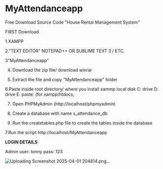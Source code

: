 # MyAttendanceapp

Free Download Source Code "House Rental Management System"

FIRST Download

1.XAMPP

2."TEXT EDITOR" NOTEPAD++ OR SUBLIME TEXT 3 / ETC.

3"MyAttendanceapp"

4. Download the zip file/ download winrar

5. Extract the file and copy "MyAttendanceapp" folder

6.Paste inside root directory/ where you install xammp local disk C: drive D: drive E: paste: (for xampp/htdocs, 


7. Open PHPMyAdmin (http://localhost/phpmyadmin)

8. Create a database with name s_attendance_db

6. Run the createtables.php file to create the tables inside the database

7.Run the script http://localhost/MyAttendanceapp

**LOGIN DETAILS** 

Admin
user: tonny
pass: 123

![Uploading Screenshot 2025-04-01 204814.png…]()
